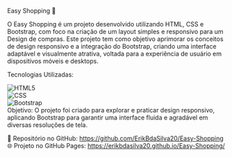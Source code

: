 Easy Shopping 🛒

O Easy Shopping é um projeto desenvolvido utilizando HTML, CSS e Bootstrap, com foco na criação de um layout simples e responsivo para um Design de compras. Este projeto tem como objetivo aprimorar os conceitos de design responsivo e a integração do Bootstrap, criando uma interface adaptável e visualmente atrativa, voltada para a experiência de usuário em dispositivos móveis e desktops.

Tecnologias Utilizadas:

![HTML5](https://img.shields.io/badge/html5-e34f26?style=for-the-badge&logo=html5&logoColor=white)
<br>
![CSS](https://img.shields.io/badge/css-2965f1?style=for-the-badge&logo=css3&logoColor=white)
<br>
![Bootstrap](https://img.shields.io/badge/bootstrap-563d7c?style=for-the-badge&logo=bootstrap&logoColor=white)
<br>
Objetivo: O projeto foi criado para explorar e praticar design responsivo, aplicando Bootstrap para garantir uma interface fluida e agradável em diversas resoluções de tela.

📂 Repositório no GitHub: https://github.com/ErikBdaSilva20/Easy-Shopping
<br>
🌐 Projeto no GitHub Pages: https://erikbdasilva20.github.io/Easy-Shopping/
